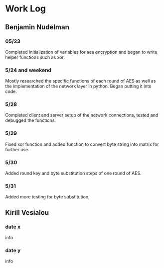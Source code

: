# Work Log

## Benjamin Nudelman

### 05/23

Completed initialization of variables for aes encryption and began to write helper functions such as xor.

### 5/24 and weekend

Mostly researched the specific functions of each round of AES as well as the implementation of the network layer in python. Began putting it into code.

### 5/28

Completed client and server setup of the network connections, tested and debugged the functions.

### 5/29 

Fixed xor function and added function to convert byte string into matrix for further use.

### 5/30

Added round key and byte substitution steps of one round of AES.

### 5/31

Added more testing for byte substitution, 


## Kirill Vesialou

### date x

info

### date y

info
